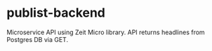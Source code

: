# publist-backend
Microservice API using Zeit Micro library. API returns headlines from Postgres DB via GET.
